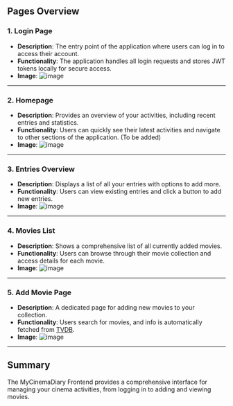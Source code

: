 ## Pages Overview

### 1. Login Page
- **Description**: The entry point of the application where users can log in to access their account.
- **Functionality**: The application handles all login requests and stores JWT tokens locally for secure access.
- **Image**: ![image](https://github.com/user-attachments/assets/0717c7d1-de46-4a55-a156-f9efe7ed5945)

---

### 2. Homepage
- **Description**: Provides an overview of your activities, including recent entries and statistics.
- **Functionality**: Users can quickly see their latest activities and navigate to other sections of the application. (To be added)
- **Image**: ![image](https://github.com/user-attachments/assets/6d1b4718-18d6-4054-9068-9c80df6cea15)


---

### 3. Entries Overview
- **Description**: Displays a list of all your entries with options to add more.
- **Functionality**: Users can view existing entries and click a button to add new entries.
- **Image**: ![image](https://github.com/user-attachments/assets/a0d239e1-2c57-4e05-87e2-7a49f678d7cc)

---

### 4. Movies List
- **Description**: Shows a comprehensive list of all currently added movies.
- **Functionality**: Users can browse through their movie collection and access details for each movie.
- **Image**: ![image](https://github.com/user-attachments/assets/e1bbedfd-954b-47d6-afa4-a33c4d14f86c)

---

### 5. Add Movie Page
- **Description**: A dedicated page for adding new movies to your collection.
- **Functionality**: Users search for movies, and info is automatically fetched from [TVDB](http://thetvdb.com).
- **Image**: ![image](https://github.com/user-attachments/assets/f9fa04df-b611-4cc6-8ff3-f1b20e01187e)


---

## Summary
The MyCinemaDiary Frontend provides a comprehensive interface for managing your cinema activities, from logging in to adding and viewing movies.
